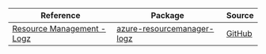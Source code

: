 | Reference | Package | Source |
|---|---|---|
|[Resource Management - Logz](resourcemanager-logz-readme.md)|[azure-resourcemanager-logz](https://repo1.maven.org/maven2/com/azure/resourcemanager/azure-resourcemanager-logz)|[GitHub](https://github.com/Azure/azure-sdk-for-java)|
